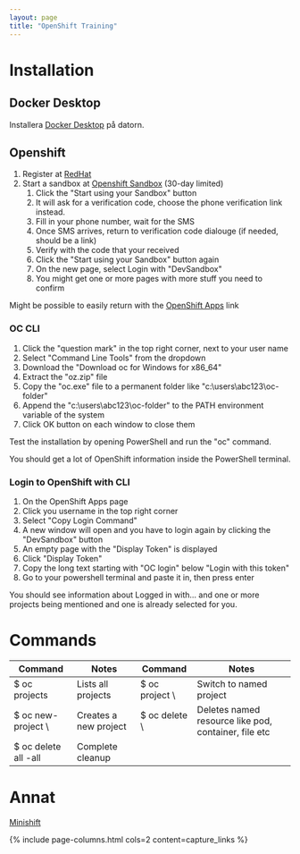 ```yaml
---
layout: page
title: "OpenShift Training"
---
```


# Installation

## Docker Desktop

Installera [Docker Desktop](https://www.docker.com/) på datorn.

## Openshift

1. Register at [RedHat](https://www.redhat.com/)
2. Start a sandbox at [Openshift Sandbox](https://developers.redhat.com/developer-sandbox) (30-day limited)
    1. Click the "Start using your Sandbox" button
    2. It will ask for a verification code, choose the phone verification link instead.
    3. Fill in your phone number, wait for the SMS
    4. Once SMS arrives, return to verification code dialouge (if needed, should be a link)
    5. Verify with the code that your received
    6. Click the "Start using your Sandbox" button again
    7. On the new page, select Login with "DevSandbox"
    8. You might get one or more pages with more stuff you need to confirm

Might be possible to easily return with the [OpenShift Apps](https://openshiftapps.com) link
 
### OC CLI

1. Click the "question mark" in the top right corner, next to your user name
2. Select "Command Line Tools" from the dropdown
3. Download the "Download oc for Windows for x86_64"
4. Extract the "oz.zip" file
5. Copy the "oc.exe" file to a permanent folder like "c:\users\abc123\oc-folder"
6. Append the "c:\users\abc123\oc-folder" to the PATH environment variable of the system
7. Click OK button on each window to close them

Test the installation by opening PowerShell and run the "oc" command.

You should get a lot of OpenShift information inside the PowerShell terminal.

### Login to OpenShift with CLI

1. On the OpenShift Apps page
2. Click you username in the top right corner
3. Select "Copy Login Command"
4. A new window will open and you have to login again by clicking the "DevSandbox" button
5. An empty page with the "Display Token" is displayed
6. Click "Display Token"
7. Copy the long text starting with "OC login" below "Login with this token"
8. Go to your powershell terminal and paste it in, then press enter

You should see information about Logged in with... and one or more projects being mentioned and one is already selected for you.

# Commands

<table>
    <thead>
        <tr>
            <th>Command</th><th>Notes</th>
            <th>Command</th><th>Notes</th>
        </tr>
    </thead>
    <tbody>
        <tr>
            <td>$ oc projects</td><td>Lists all projects</td>
            <td>$ oc project \<name\></td><td>Switch to named project</td>
        </tr>
        <tr>
            <td>$ oc new-project \<name\></td><td>Creates a new project</td>
            <td>$ oc delete \<name\></td><td>Deletes named resource like pod, container, file etc</td>
        </tr>
        <tr>
            <td>$ oc delete all -all</td><td>Complete cleanup</td>
            <td></td><td></td>
        </tr>
    </tbody>
</table>

# Annat

[Minishift](https://github.com/minishift/minishift)

{% include page-columns.html cols=2 content=capture_links %}
